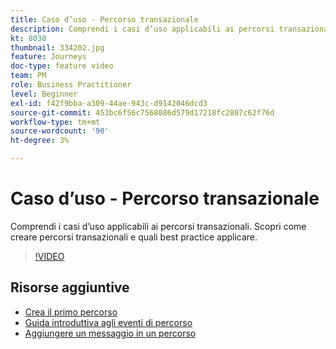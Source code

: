 ```yaml
---
title: Caso d’uso - Percorso transazionale
description: Comprendi i casi d’uso applicabili ai percorsi transazionali. Scopri come creare percorsi transazionali e quali best practice applicare.
kt: 8030
thumbnail: 334202.jpg
feature: Journeys
doc-type: feature video
team: PM
role: Business Practitioner
level: Beginner
exl-id: f42f9bba-a309-44ae-943c-d9142046dcd3
source-git-commit: 453bc6f56c7568086d579d17218fc2807c62f76d
workflow-type: tm+mt
source-wordcount: '90'
ht-degree: 3%

---
```


# Caso d’uso - Percorso transazionale

Comprendi i casi d’uso applicabili ai percorsi transazionali. Scopri come creare percorsi transazionali e quali best practice applicare.

>[!VIDEO](https://video.tv.adobe.com/v/334202?quality=12)

## Risorse aggiuntive

* [Crea il primo percorso](https://experienceleague.adobe.com/docs/journey-optimizer/using/orchestrate-journeys/create-journey/journey-gs.html)
* [Guida introduttiva agli eventi di percorso](https://experienceleague.adobe.com/docs/journey-optimizer/using/orchestrate-journeys/about-journey-building/about-journey-activities.html)
* [Aggiungere un messaggio in un percorso](https://experienceleague.adobe.com/docs/journey-optimizer/using/orchestrate-journeys/about-journey-building/journeys-message.html)
